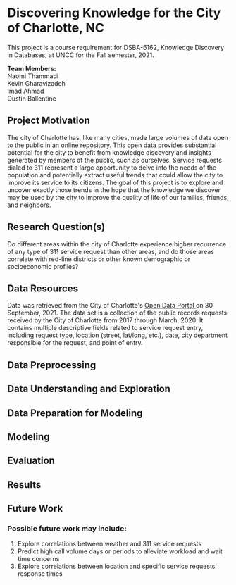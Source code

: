 # Discovering Knowledge for the City of Charlotte, NC
This project is a course requirement for DSBA-6162, Knowledge Discovery in Databases, at UNCC for the Fall semester, 2021.

<b>Team Members:</b> <br>
Naomi Thammadi <br>
Kevin Gharavizadeh <br>
Imad Ahmad <br>
Dustin Ballentine <br>

<h2> Project Motivation </h2>
The city of Charlotte has, like many cities, made large volumes of data open to the public in an online repository. This open data provides substantial potential for the city to benefit from knowledge discovery and insights generated by members of the public, such as ourselves. Service requests dialed to 311 represent a large opportunity to delve into the needs of the population and potentially extract useful trends that could allow the city to improve its service to its citizens. The goal of this project is to explore and uncover exactly those trends in the hope that the knowledge we discover may be used by the city to improve the quality of life of our families, friends, and neighbors.
<h2> Research Question(s) </h2>
Do different areas within the city of Charlotte experience higher recurrence of any type of 311 service request than other areas, and do those areas correlate with red-line districts or other known demographic or socioeconomic profiles?
<h2> Data Resources </h2>
Data was retrieved from the City of Charlotte's 
<a href="https://data.charlottenc.gov/datasets/charlotte::service-requests-311/about"> Open Data Portal </a> 
on 30 September, 2021. The data set is a collection of the public records requests received by the City of Charlotte from 2017 through March, 2020. It contains multiple descriptive fields related to service request entry, including request type, location (street, lat/long, etc.), date, city department responsible for the request, and point of entry.

<h2> Data Preprocessing </h2>
<h2> Data Understanding and Exploration </h2>
<h2> Data Preparation for Modeling </h2>
<h2> Modeling </h2>
<h2> Evaluation </h2>
<h2> Results </h2>
<h2> Future Work </h2>
<h3> Possible future work may include:</h3>
<ol>
  <li>Explore correlations between weather and 311 service requests</li>
  <li>Predict high call volume days or periods to alleviate workload and wait time concerns</li>
  <li>Explore correlations between location and specific service requests' response times</li>
</ol>
